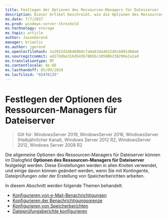 ```yaml
---
title: Festlegen der Optionen des Ressourcen-Managers für Dateiserver
description: Dieser Artikel beschreibt, wie die Optionen des Ressourcen-Managers für Dateiserver festgelegt werden
ms.date: 7/7/2017
ms.prod: windows-server-threshold
ms.technology: storage
ms.topic: article
author: JasonGerend
manager: brianlic
ms.author: jgerend
ms.openlocfilehash: 2a3915d3d6d69b0c7a0a63da4622ddcb091d60a6
ms.sourcegitcommit: ed27ddbe316d543b7865bc10590b238290a2a1ad
ms.translationtype: MT
ms.contentlocale: de-DE
ms.lasthandoff: 05/09/2019
ms.locfileid: "65476135"
---
```

# <a name="setting-file-server-resource-manager-options"></a>Festlegen der Optionen des Ressourcen-Managers für Dateiserver

> Gilt für: WindowsServer 2019, WindowsServer 2016, WindowsServer (Halbjährlicher Kanal), Windows Server 2012 R2, WindowsServer 2012, Windows Server 2008 R2

Die allgemeine Optionen des Ressourcen-Managers für Dateiserver können im Dialogfeld **Optionen des Ressourcen-Managers für Dateiserver** festgelegt werden. Diese Einstellungen werden in allen Knoten verwendet, und einige davon können geändert werden, wenn Sie mit Kontingente, Dateiprüfungen oder der Erstellung von Speicherberichten arbeiten.

In diesem Abschnitt werden folgende Themen behandelt:

-   [Konfigurieren von e-Mail-Benachrichtigungen](configure-email-notifications.md)
-   [Konfigurieren der Benachrichtigungsgrenze](configure-notification-limits.md)
-   [Konfigurieren von Speicherberichten](configure-storage-reports.md)
-   [Dateiprüfungsberichte konfigurieren](configure-file-screen-audit.md)


